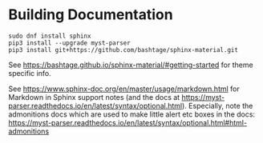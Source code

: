 # Building Documentation
```
sudo dnf install sphinx
pip3 install --upgrade myst-parser
pip3 install git+https://github.com/bashtage/sphinx-material.git
```
See https://bashtage.github.io/sphinx-material/#getting-started for theme specific info.

See https://www.sphinx-doc.org/en/master/usage/markdown.html for Markdown in Sphinx support notes (and the docs at https://myst-parser.readthedocs.io/en/latest/syntax/optional.html). Especially, note the admonitions docs which are used to make little alert etc boxes in the docs:  https://myst-parser.readthedocs.io/en/latest/syntax/optional.html#html-admonitions
